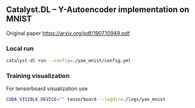 ## Catalyst.DL – Y-Autoencoder implementation on MNIST

Original paper https://arxiv.org/pdf/1907.10949.pdf

### Local run

```bash
catalyst-dl run --config=./yae_mnist/config.yml
```

### Training visualization

For tensorboard visualization use 

```bash
CUDA_VISIBLE_DEVICE="" tensorboard --logdir=./logs/yae_mnist
```
